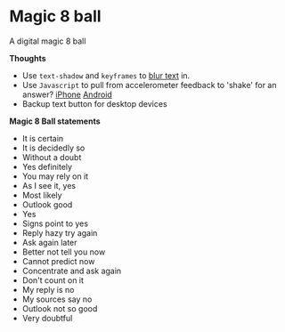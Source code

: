 # Magic 8 ball

A digital magic 8 ball

**Thoughts**

- Use `text-shadow` and `keyframes` to [blur text](https://css-tricks.com/fun-with-blurred-text/) in.
- Use `Javascript` to pull from accelerometer feedback to 'shake' for an answer?
	[iPhone](http://www.inserthtml.com/2013/07/javascript-accelerometer/)
	[Android](http://stackoverflow.com/questions/4474508/access-accelerometer-via-javascript-in-android#10877432)
- Backup text button for desktop devices

**Magic 8 Ball statements**

- It is certain
- It is decidedly so
- Without a doubt
- Yes definitely
- You may rely on it
- As I see it, yes
- Most likely
- Outlook good
- Yes
- Signs point to yes
- Reply hazy try again
- Ask again later
- Better not tell you now
- Cannot predict now
- Concentrate and ask again
- Don't count on it
- My reply is no
- My sources say no
- Outlook not so good
- Very doubtful
